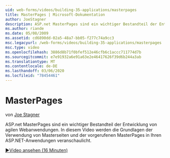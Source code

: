 ```yaml
---
uid: web-forms/videos/building-35-applications/masterpages
title: MasterPages | Microsoft-Dokumentation
author: JoeStagner
description: ASP.net MasterPages sind ein wichtiger Bestandteil der Entwicklung von agilen Webanwendungen. In diesem Video werden die Grundlagen der Verwendung von Masterseiten und der untergeordneten MasterPages in...
ms.author: riande
ms.date: 05/08/2009
ms.assetid: cd6890dd-02a5-48a7-bb05-f277c74a9cc3
msc.legacyurl: /web-forms/videos/building-35-applications/masterpages
msc.type: video
ms.openlocfilehash: 3886d8b71f0bfef512e46cfb6c1accc711774d7b
ms.sourcegitcommit: e7e91932a6e91a63e2e46417626f39d6b244a3ab
ms.translationtype: MT
ms.contentlocale: de-DE
ms.lasthandoff: 03/06/2020
ms.locfileid: "78454461"
---
```

# <a name="masterpages"></a>MasterPages

von [Joe Stagner](https://github.com/JoeStagner)

ASP.net MasterPages sind ein wichtiger Bestandteil der Entwicklung von agilen Webanwendungen. In diesem Video werden die Grundlagen der Verwendung von Masterseiten und der vorgerufenen MasterPages in Ihren ASP.NET-Anwendungen veranschaulicht.

[&#9654;Video ansehen (16 Minuten)](https://channel9.msdn.com/Blogs/ASP-NET-Site-Videos/masterpages)
